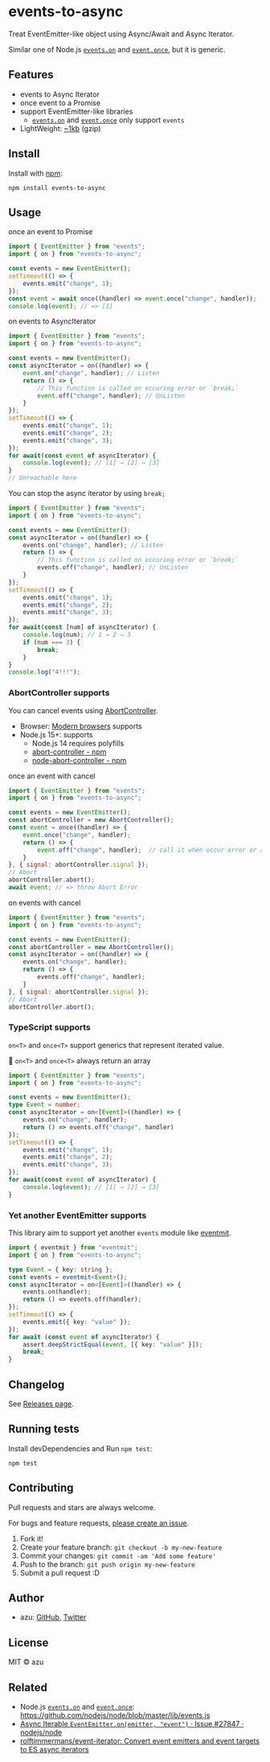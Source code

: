 # events-to-async

Treat EventEmitter-like object using Async/Await and Async Iterator.

Similar one of Node.js [`events.on`](https://nodejs.org/api/events.html#events_events_on_emitter_eventname_options)
and [`event.once`](https://nodejs.org/api/events.html#events_events_once_emitter_name_options), but it is generic.

## Features

- events to Async Iterator
- once event to a Promise
- support EventEmitter-like libraries
    - [`events.on`](https://nodejs.org/api/events.html#events_events_on_emitter_eventname_options)
      and [`event.once`](https://nodejs.org/api/events.html#events_events_once_emitter_name_options) only
      support `events`
- LightWeight: [~1kb](https://bundlephobia.com/package/events-to-async) (gzip)

## Install

Install with [npm](https://www.npmjs.com/):

    npm install events-to-async

## Usage

once an event to Promise

```js
import { EventEmitter } from "events";
import { on } from "events-to-async";

const events = new EventEmitter();
setTimeout(() => {
    events.emit("change", 1);
});
const event = await once((handler) => event.once("change", handler));
console.log(event); // => [1]
```

on events to AsyncIterator

```js
import { EventEmitter } from "events";
import { on } from "events-to-async";

const events = new EventEmitter();
const asyncIterator = on((handler) => {
    event.on("change", handler); // Listen
    return () => {
        // This function is called on occuring error or `break;`
        event.off("change", handler); // UnListen
    }
});
setTimeout(() => {
    events.emit("change", 1);
    events.emit("change", 2);
    events.emit("change", 3);
});
for await(const event of asyncIterator) {
    console.log(event); // [1] → [2] → [3]
}
// Unreachable here
```

You can stop the async iterator by using `break;`

```js
import { EventEmitter } from "events";
import { on } from "events-to-async";

const events = new EventEmitter();
const asyncIterator = on((handler) => {
    events.on("change", handler); // Listen
    return () => {
        // This function is called on occuring error or `break;`
        events.off("change", handler); // UnListen
    }
});
setTimeout(() => {
    events.emit("change", 1);
    events.emit("change", 2);
    events.emit("change", 3);
});
for await(const [num] of asyncIterator) {
    console.log(num); // 1 → 2 → 3
    if (num === 3) {
        break;
    }
}
console.log("4!!!"); 
```

### AbortController supports

You can cancel events using  [AbortController](https://developer.mozilla.org/en-US/docs/Web/API/AbortController).

- Browser: [Modern browsers](https://caniuse.com/abortcontroller) supports
- Node.js 15+: supports
    - Node.js 14 requires polyfills
    - [abort-controller - npm](https://www.npmjs.com/package/abort-controller)
    - [node-abort-controller - npm](https://www.npmjs.com/package/node-abort-controller)

once an event with cancel

```js
import { EventEmitter } from "events";
import { on } from "events-to-async";

const events = new EventEmitter();
const abortController = new AbortController();
const event = once((handler) => {
    event.once("change", handler);
    return () => {
        event.off("change", handler);  // call it when occur error or abort
    }
}, { signal: abortController.signal });
// Abort
abortController.abort();
await event; // => throw Abort Error
```

on events with cancel

```js
import { EventEmitter } from "events";
import { on } from "events-to-async";

const events = new EventEmitter();
const abortController = new AbortController();
const asyncIterator = on((handler) => {
    events.on("change", handler);
    return () => {
        events.off("change", handler);
    }
}, { signal: abortController.signal });
// Abort
abortController.abort();
```

### TypeScript supports

`on<T>` and `once<T>` support generics that represent iterated value.

:memo: `on<T>` and `once<T>` always return an array

```ts
import { EventEmitter } from "events";
import { on } from "events-to-async";

const events = new EventEmitter();
type Event = number;
const asyncIterator = on<[Event]>((handler) => {
    events.on("change", handler);
    return () => events.off("change", handler)
});
setTimeout(() => {
    events.emit("change", 1);
    events.emit("change", 2);
    events.emit("change", 3);
});
for await(const event of asyncIterator) {
    console.log(event); // [1] → [2] → [3]
}
```

### Yet another EventEmitter supports

This library aim to support yet another `events` module like [eventmit](https://github.com/azu/eventmit).

```ts
import { eventmit } from "eventmit";
import { on } from "events-to-async";

type Event = { key: string };
const events = eventmit<Event>();
const asyncIterator = on<[Event]>((handler) => {
    events.on(handler);
    return () => events.off(handler);
});
setTimeout(() => {
    events.emit({ key: "value" });
});
for await (const event of asyncIterator) {
    assert.deepStrictEqual(event, [{ key: "value" }]);
    break;
}
```

## Changelog

See [Releases page](https://github.com/azu/events-to-async/releases).

## Running tests

Install devDependencies and Run `npm test`:

    npm test

## Contributing

Pull requests and stars are always welcome.

For bugs and feature requests, [please create an issue](https://github.com/azu/events-to-async/issues).

1. Fork it!
2. Create your feature branch: `git checkout -b my-new-feature`
3. Commit your changes: `git commit -am 'Add some feature'`
4. Push to the branch: `git push origin my-new-feature`
5. Submit a pull request :D

## Author

- azu: [GitHub](https://github.com/azu), [Twitter](https://twitter.com/azu_re)

## License

MIT © azu

## Related

- Node.js [`events.on`](https://nodejs.org/api/events.html#events_events_on_emitter_eventname_options)
  and [`event.once`](https://nodejs.org/api/events.html#events_events_once_emitter_name_options): <https://github.com/nodejs/node/blob/master/lib/events.js>
- [Async Iterable `EventEmitter.on(emitter, "event")` · Issue #27847 · nodejs/node](https://github.com/nodejs/node/issues/27847)
- [rolftimmermans/event-iterator: Convert event emitters and event targets to ES async iterators](https://github.com/rolftimmermans/event-iterator)

